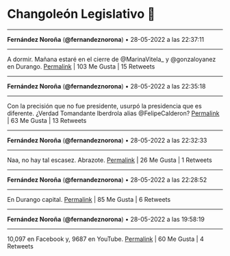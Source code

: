 # Changoleón Legislativo 🙈
*****
**Fernández Noroña** (**@fernandeznorona**) • 28-05-2022 a las 22:37:11
*****
A dormir. Mañana estaré en el cierre de @MarinaVitela_ y @gonzaloyanez en Durango.
[Permalink](https://twitter.com/fernandeznorona/status/1530800401502683140) | 103 Me Gusta | 15 Retweets
*****
**Fernández Noroña** (**@fernandeznorona**) • 28-05-2022 a las 22:35:18
*****
Con la precisión que no fue presidente, usurpó la presidencia que es diferente. ¿Verdad Tomandante Iberdrola alias @FelipeCalderon?
[Permalink](https://twitter.com/fernandeznorona/status/1530799929320476672) | 63 Me Gusta | 13 Retweets
*****
**Fernández Noroña** (**@fernandeznorona**) • 28-05-2022 a las 22:32:33
*****
Naa, no hay tal escasez. Abrazote.
[Permalink](https://twitter.com/fernandeznorona/status/1530799236547223553) | 26 Me Gusta | 1 Retweets
*****
**Fernández Noroña** (**@fernandeznorona**) • 28-05-2022 a las 22:28:52
*****
En Durango capital.
[Permalink](https://twitter.com/fernandeznorona/status/1530798311451545600) | 85 Me Gusta | 6 Retweets
*****
**Fernández Noroña** (**@fernandeznorona**) • 28-05-2022 a las 19:58:19
*****
10,097 en Facebook y, 9687 en YouTube.
[Permalink](https://twitter.com/fernandeznorona/status/1530760423930208256) | 60 Me Gusta | 4 Retweets
